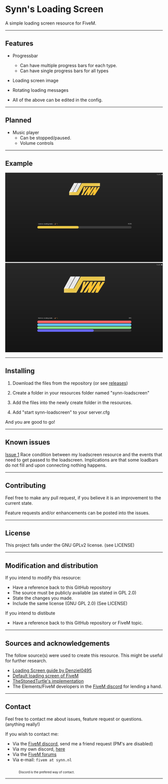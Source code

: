 # Synn's Loading Screen

A simple loading screen resource for FiveM.

<hr>

## Features

- Progressbar  
    - Can have multiple progress bars for each type.
    - Can have single progress bars for all types

- Loading screen image
- Rotating loading messages
- All of the above can be edited in the config.

<hr>

## Planned
 
- Music player
    - Can be stopped/paused.
	- Volume controls

<hr>

## Example

![Loading screen example](docs/example1.png "An example of the loading screen")
![Loading screen example](docs/example2.png "An example of the loading screen with multiple progressbars")

<hr>

## Installing

1) Download the files from the repository (or see [releases](https://github.com/Syntasu/synn-loadscreen/releases))

2) Create a folder in your resources folder named "synn-loadscreen"

3) Add the files into the newly create folder in the resources.

4) Add "start synn-loadscreen" to your server.cfg

And you are good to go!

<hr>

## Known issues

[Issue 1](https://github.com/Syntasu/synn-loadscreen/issues/1)
Race condition between my loadscreen resource and the events that need to get passed to the loadscreen.
Implications are that some loadbars do not fill and upon connecting nothing happens.

<hr>

## Contributing

Feel free to make any pull request, if you believe it is an improvement to the current state.

Feature requests and/or enhancements can be posted into the issues.

<hr>

## License

This project falls under the GNU GPLv2 license. (see LICENSE)

<hr>

## Modification and distribution

If you intend to modify this resource:
- Have a reference back to this GitHub repository
- The source must be publicly available (as stated in GPL 2.0)
- State the changes you made.
- Include the same license (GNU GPL 2.0) (See LICENSE)

If you intend to distibute
- Have a reference back to this GitHub repository or FiveM topic.

<hr>

## Sources and acknowledgements
The follow source(s) were used to create this resource. This might be useful for further research.

* [Loading Screen guide by Denziel0495](https://forum.fivem.net/t/how-to-custom-loading-screen-with-music/5746)
* [Default loading screen of FiveM](https://github.com/citizenfx/fivem/blob/fde2bb3120cb1bc7a3ecfc31c3ff103896bd0b12/ext/ui-build/data/loadscreen/code.js)
* [TheStonedTurtle's implementation](https://github.com/TheStonedTurtle/FiveM-PercentLoadScreen)
* The Elements/FiveM developers in the [FiveM discord](https://discord.gg/GtvkUsc) for lending a hand.

<hr>

## Contact

Feel free to contact me about issues, feature request or questions. (anything really!)

If you wish to contact me:

- Via the [FiveM discord](https://discord.gg/GtvkUsc), send me a friend request (PM's are disabled) 
- Via my own discord, [here](https://discord.gg/QbMfZvH)
- Via the [FiveM forums](https://forum.fivem.net/u/syntasu)
- Via e-mail: `fivem at synn.nl`

&nbsp; &nbsp; &nbsp;&nbsp; &nbsp; &nbsp;  <sub><sub>Discord is the prefered way of contact.</sub></sub>

<hr>
